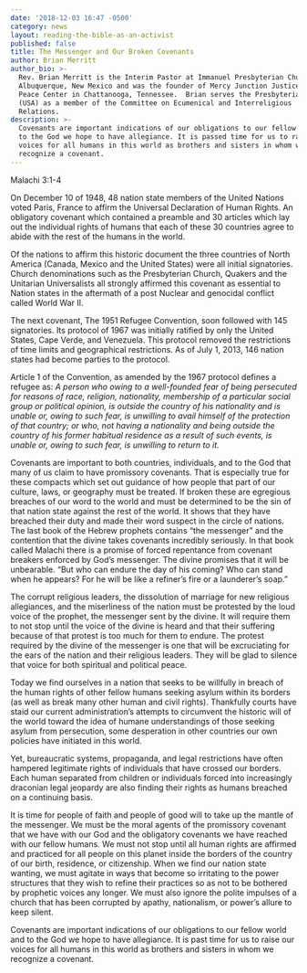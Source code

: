 ```yaml
---
date: '2018-12-03 16:47 -0500'
category: news
layout: reading-the-bible-as-an-activist
published: false
title: The Messenger and Our Broken Covenants
author: Brian Merritt
author_bio: >-
  Rev. Brian Merritt is the Interim Pastor at Immanuel Presbyterian Church in
  Albuquerque, New Mexico and was the founder of Mercy Junction Justice and
  Peace Center in Chattanooga, Tennessee.  Brian serves the Presbyterian Church
  (USA) as a member of the Committee on Ecumenical and Interreligious
  Relations. 
description: >-
  Covenants are important indications of our obligations to our fellow world and
  to the God we hope to have allegiance. It is passed time for us to raise our
  voices for all humans in this world as brothers and sisters in whom we
  recognize a covenant.
---
```


Malachi 3:1-4

On December 10 of 1948, 48 nation state members of the United Nations voted Paris, France to affirm the Universal Declaration of Human Rights. An obligatory covenant which contained a preamble and 30 articles which lay out the individual rights of humans that each of these 30 countries agree to abide with the rest of the humans in the world. 

Of the nations to affirm this historic document the three countries of North America (Canada, Mexico and the United States) were all initial signatories.  Church denominations such as the Presbyterian Church, Quakers and the Unitarian Universalists all strongly affirmed this covenant as essential to Nation states in the aftermath of a post Nuclear and genocidal conflict called World War II. 

The next covenant, The 1951 Refugee Convention, soon followed with 145 signatories.  Its protocol of 1967 was initially ratified by only the United States, Cape Verde, and Venezuela. This protocol removed the restrictions of time limits and geographical restrictions. As of July 1, 2013, 146 nation states had become parties to the protocol. 

Article 1 of the Convention, as amended by the 1967 protocol defines a refugee as: 
_A person who owing to a well-founded fear of being persecuted for reasons of race, religion, nationality, membership of a particular social group or political opinion, is outside the country of his nationality and is unable or, owing to such fear, is unwilling to avail himself of the protection of that country; or who, not having a nationality and being outside the country of his former habitual residence as a result of such events, is unable or, owing to such fear, is unwilling to return to it._

Covenants are important to both countries, individuals, and to the God that many of us claim to have promissory covenants. That is especially true for these compacts which set out guidance of how people that part of our culture, laws, or geography must be treated. If broken these are egregious breaches of our word to the world and must be determined to be the sin of that nation state against the rest of the world. It shows that they have breached their duty and made their word suspect in the circle of nations. 
The last book of the Hebrew prophets contains “the messenger” and the contention that the divine takes covenants incredibly seriously. In that book called Malachi there is a promise of forced repentance from covenant breakers enforced by God’s messenger. The divine promises that it will be unbearable. “But who can endure the day of his coming? Who can stand when he appears? For he will be like a refiner’s fire or a launderer’s soap.” 

The corrupt religious leaders, the dissolution of marriage for new religious allegiances, and the miserliness of the nation must be protested by the loud voice of the prophet, the messenger sent by the divine. It will require them to not stop until the voice of the divine is heard and that their suffering because of that protest is too much for them to endure. The protest required by the divine of the messenger is one that will be excruciating for the ears of the nation and their religious leaders. They will be glad to silence that voice for both spiritual and political peace. 

Today we find ourselves in a nation that seeks to be willfully in breach of the human rights of other fellow humans seeking asylum within its borders (as well as break many other human and civil rights). Thankfully courts have staid our current administration’s attempts to circumvent the historic will of the world toward the idea of humane understandings of those seeking asylum from persecution, some desperation in other countries our own policies have initiated in this world. 

Yet, bureaucratic systems, propaganda, and legal restrictions have often hampered legitimate rights of individuals that have crossed our borders. Each human separated from children or individuals forced into increasingly draconian legal jeopardy are also finding their rights as humans breached on a continuing basis. 

It is time for people of faith and people of good will to take up the mantle of the messenger. We must be the moral agents of the promissory covenant that we have with our God and the obligatory covenants we have reached with our fellow humans. We must not stop until all human rights are affirmed and practiced for all people on this planet inside the borders of the country of our birth, residence, or citizenship. When we find our nation state wanting, we must agitate in ways that become so irritating to the power structures that they wish to refine their practices so as not to be bothered by prophetic voices any longer. We must also ignore the polite impulses of a church that has been corrupted by apathy, nationalism, or power’s allure to keep silent. 

Covenants are important indications of our obligations to our fellow world and to the God we hope to have allegiance. It is past time for us to raise our voices for all humans in this world as brothers and sisters in whom we recognize a covenant. 
